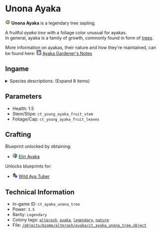 # Unona Ayaka

<img src="https://raw.githubusercontent.com/Ceterai/Enternia/main/objects/biome/alterash/ayaka/ct_ayaka_unona_tree.png" alt="Unona Ayaka icon" loading="lazy" height=16px width="auto" /> **Unona Ayaka** is a legendary tree sapling.

A fruitful _ayaka tree_ with a foliage color unusual for ayakas.  
In general, ayaka is a family of growth, commonly found in form of [trees](https://ceterai.github.io/MyEnternia/Wiki/trees).

More information on ayakas, their nature and how they're maintained, can be found here: <img src="https://raw.githubusercontent.com/Ceterai/Enternia/main/codex/alta/paper/ayaka.png" alt="Ayaka Gardener's Notes icon" loading="lazy" height=16px width="auto" /> [Ayaka Gardener's Notes](https://ceterai.github.io/MyEnternia/Wiki/AyakaGardener'sNotes)

## Ingame

<details><summary>Species descriptions: (Expand 8 items)</summary>

- Alta: This chamber contains a sapling of ayaka.
- Apex: I can plant this to grow a tree.
- Avian: I can grow a tree by planting this sapling.
- Floran: Floran plant cute sssapling, grow big bad evil tree!
- Glitch: Wonder. Planting this sapling allows me to grow life.
- Human: This sapling will grow into a tree.
- Hylotl: Such wondrous life, springing forth from the tiniest shoot. Sigh.
- Novakid: It'll grow into a big tree if I plant it.

</details>

## Parameters

- Health: 1.5  
- Stem/Stipe: `ct_young_ayaka_fruit_stem`
- Foliage/Cap: `ct_young_ayaka_fruit_leaves`

## Crafting

Blueprint unlocked by obtaining:

- <img src="https://raw.githubusercontent.com/Ceterai/Enternia/main/objects/biome/alterash/ayaka/ct_ayaka_elin_tree.png" alt="Elin Ayaka icon" loading="lazy" height=16px width="auto" /> [Elin Ayaka](https://ceterai.github.io/MyEnternia/Wiki/ElinAyaka)

Unlocks blueprints for:

- <img src="https://raw.githubusercontent.com/Ceterai/Enternia/main/objects/farmables/alta/main/aya/icon.png" alt="Wild Aya Tuber icon" loading="lazy" height=16px width="auto" /> [Wild Aya Tuber](https://ceterai.github.io/MyEnternia/Wiki/WildAyaTuber)

## Technical Information

- In-game ID: `ct_ayaka_unona_tree`
- Power: `3.5`
- Rarity: `Legendary`
- Colony tags: [`alterash`](https://ceterai.github.io/MyEnternia/Wiki/Tags/Alterash), [`ayaka`](https://ceterai.github.io/MyEnternia/Wiki/Tags/Ayaka), [`legendary`](https://ceterai.github.io/MyEnternia/Wiki/Tags/Legendary), [`nature`](https://ceterai.github.io/MyEnternia/Wiki/Tags/Nature)
- File: [`/objects/biome/alterash/ayaka/ct_ayaka_unona_tree.object`](https://github.com/Ceterai/Enternia/blob/main/objects/biome/alterash/ayaka/ct_ayaka_unona_tree.object)
